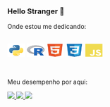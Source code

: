 ### Hello Stranger 🖖 

<p>Onde estou me dedicando:</p>
<div style="display: inline_block"><br>
  <img align="center" alt="Pam-Python" height="30" width="40" src="https://raw.githubusercontent.com/devicons/devicon/master/icons/python/python-original.svg">
  <img align="center" alt="Pam-R" height="30" width="40" src="https://raw.githubusercontent.com/devicons/devicon/master/icons/r/r-original.svg">
  <img align="center" alt="Pam-HTML" height="30" width="40" src="https://raw.githubusercontent.com/devicons/devicon/master/icons/html5/html5-original.svg">
  <img align="center" alt="Pam-CSS" height="30" width="40" src="https://raw.githubusercontent.com/devicons/devicon/master/icons/css3/css3-original.svg">
  <img align="center" alt="Pam-Js" height="30" width="40" src="https://raw.githubusercontent.com/devicons/devicon/master/icons/javascript/javascript-plain.svg">
</div>
<br/><br/>
<p> Meu desempenho por aqui: </p>
<div align="left">
  <a href="https://github.com/pamlima00">
  <img height="130em" src="https://github-readme-stats.vercel.app/api?username=pamlima00&show_icons=true&theme=vision-friendly-dark&include_all_commits=true&count_private=true"/>
  <img height="80em" src="https://github-readme-stats.vercel.app/api/top-langs/?username=pamlima00&layout=compact&langs_count=5&theme=vision-friendly-dark"/> 
  <img height="80em" src="https://github-readme-stats.vercel.app/api/top-wakatime/?username=pamlima00&layout=compact&langs_count=5&theme=vision-friendly-dark"/> 
</div>
  
